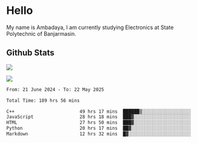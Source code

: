 # Hello

My name is Ambadaya, I am currently studying Electronics at State Polytechnic of Banjarmasin.

## Github Stats
![](https://komarev.com/ghpvc/?username=vorkey&color=41B883&style=for-the-badge)

![](https://readme-stat-vorkey.vercel.app/api/top-langs/?username=vorkey&theme=vue-dark&count_private=true&langs_count=6&size_weight=0.75&count_weight=0.25&layout=compact)

<!-- 
- 👯 I’m looking to collaborate on ... 
- 🤔 I’m looking for help with ...
- 💬 Ask me about ...
- 📫 How to reach me: ...
- 😄 Pronouns: ...
- ⚡ Fun fact: ... -->

<!--START_SECTION:waka-->

```txt
From: 21 June 2024 - To: 22 May 2025

Total Time: 189 hrs 56 mins

C++                        49 hrs 17 mins  ██████▒░░░░░░░░░░░░░░░░░░   25.61 %
JavaScript                 28 hrs 18 mins  ███▓░░░░░░░░░░░░░░░░░░░░░   14.71 %
HTML                       27 hrs 50 mins  ███▓░░░░░░░░░░░░░░░░░░░░░   14.47 %
Python                     20 hrs 17 mins  ██▓░░░░░░░░░░░░░░░░░░░░░░   10.54 %
Markdown                   12 hrs 32 mins  █▓░░░░░░░░░░░░░░░░░░░░░░░   06.51 %
```

<!--END_SECTION:waka-->
